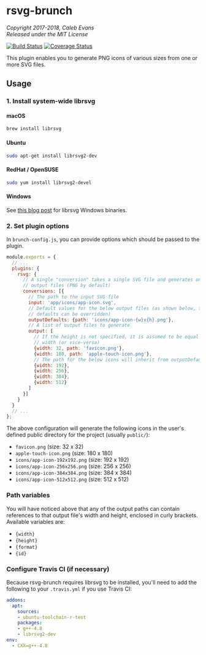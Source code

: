 # rsvg-brunch

*Copyright 2017-2018, Caleb Evans*  
*Released under the MIT License*

[![Build Status](https://travis-ci.org/caleb531/rsvg-brunch.svg?branch=master)](https://travis-ci.org/caleb531/rsvg-brunch)
[![Coverage Status](https://coveralls.io/repos/github/caleb531/rsvg-brunch/badge.svg?branch=master)](https://coveralls.io/github/caleb531/rsvg-brunch?branch=master)

This plugin enables you to generate PNG icons of various sizes from one or more
SVG files.

## Usage

### 1. Install system-wide librsvg

#### macOS  
```bash
brew install librsvg
```

#### Ubuntu
```bash
sudo apt-get install librsvg2-dev
```

#### RedHat / OpenSUSE
```bash
sudo yum install librsvg2-devel
```

#### Windows

See [this blog post][librsvg-win] for librsvg Windows binaries.

[librsvg-win]: http://opensourcepack.blogspot.com/2012/06/rsvg-convert-svg-image-conversion-tool.html

### 2. Set plugin options

In `brunch-config.js`, you can provide options which should be passed to the
plugin. 

```js
module.exports = {
  // ...
  plugins: {
    rsvg: {
      // A single "conversion" takes a single SVG file and generates one or more
      // output files (PNG by default)
      conversions: [{
        // The path to the input SVG file
        input: 'app/icons/app-icon.svg',
        // Default values for the below output files (as shown below, these
        // defaults can be overridden)
        outputDefaults: {path: 'icons/app-icon-{w}x{h}.png'},
        // A list of output files to generate
        output: [
          // If the height is not specified, it is assumed to be equal to the
          // width (or vice-versa)
          {width: 32, path: 'favicon.png'},
          {width: 180, path: 'apple-touch-icon.png'},
          // The path for the below icons will inherit from outputDefaults
          {width: 192},
          {width: 256},
          {width: 384},
          {width: 512}
        ]
      }]
    }
  }
  // ...
};
```

The above configuration will generate the following icons in the user's defined
public directory for the project (usually `public/`):

- `favicon.png` (size: 32 x 32)
- `apple-touch-icon.png` (size: 180 x 180)
- `icons/app-icon-192x192.png` (size: 192 x 192)
- `icons/app-icon-256x256.png` (size: 256 x 256)
- `icons/app-icon-384x384.png` (size: 384 x 384)
- `icons/app-icon-512x512.png` (size: 512 x 512)

### Path variables

You will have noticed above that any of the output paths can contain references
to that output file's width and height, enclosed in curly brackets. Available
variables are:

- `{width}`
- `{height}`
- `{format}`
- `{id}`

### Configure Travis CI (if necessary)

Because rsvg-brunch requires librsvg to be installed, you'll need to add the
following to your `.travis.yml` if you use Travis CI:

```yml
addons:
  apt:
    sources:
    - ubuntu-toolchain-r-test
    packages:
    - g++-4.8
    - librsvg2-dev
env:
  - CXX=g++-4.8
```
